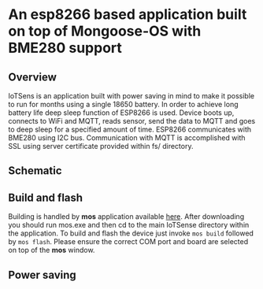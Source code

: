 # An esp8266 based application built on top of Mongoose-OS with BME280 support

## Overview
IoTSens is an application built with power saving in mind to make it possible to run for months using a single 18650 battery.
In order to achieve long battery life deep sleep function of ESP8266 is used. Device boots up, connects to WiFi and MQTT, reads sensor, send the data to MQTT and goes to deep sleep for a specified amount of time. ESP8266 communicates with BME280 using I2C bus. Communication with MQTT is accomplished with SSL using server certificate provided within fs/ directory.

## Schematic

## Build and flash
Building is handled by __mos__ application available [here](https://mongoose-os.com/downloads/mos-release/win/mos.exe). 
After downloading you should run mos.exe and then cd to the main IoTSense directory within the application. To build and flash the device just invoke ```mos build``` followed by ```mos flash```. Please ensure the correct COM port and board are selected on top of the __mos__ window.

## Power saving
